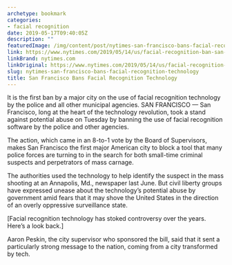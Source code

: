 ```yaml
---
archetype: bookmark
categories:
- facial recognition
date: 2019-05-17T09:40:05Z
description: ""
featuredImage: /img/content/post/nytimes-san-francisco-bans-facial-recognition-technology.jpg
link: https://www.nytimes.com/2019/05/14/us/facial-recognition-ban-san-francisco.html
linkBrand: nytimes.com
linkOriginal: https://www.nytimes.com/2019/05/14/us/facial-recognition-ban-san-francisco.html
slug: nytimes-san-francisco-bans-facial-recognition-technology
title: San Francisco Bans Facial Recognition Technology
---
```

It is the first ban by a major city on the use of facial recognition technology by the police and all other municipal agencies. SAN FRANCISCO — San Francisco, long at the heart of the technology revolution, took a stand against potential abuse on Tuesday by banning the use of facial recognition software by the police and other agencies.

The action, which came in an 8-to-1 vote by the Board of Supervisors, makes San Francisco the first major American city to block a tool that many police forces are turning to in the search for both small-time criminal suspects and perpetrators of mass carnage.

The authorities used the technology to help identify the suspect in the mass shooting at an Annapolis, Md., newspaper last June. But civil liberty groups have expressed unease about the technology’s potential abuse by government amid fears that it may shove the United States in the direction of an overly oppressive surveillance state.

[Facial recognition technology has stoked controversy over the years. Here’s a look back.]

Aaron Peskin, the city supervisor who sponsored the bill, said that it sent a particularly strong message to the nation, coming from a city transformed by tech.


